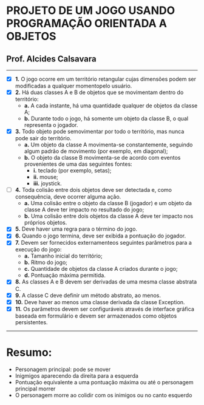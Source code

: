 # PROJETO DE UM JOGO USANDO PROGRAMAÇÃO ORIENTADA A OBJETOS

## Prof. Alcides Calsavara
---
- [X] **1.** O jogo ocorre em um território retangular cujas dimensões podem ser modificadas a qualquer momentopelo usuário.
- [X] **2.** Há duas classes A e B de objetos que se movimentam dentro do território:
    - **a.** A cada instante, há uma quantidade qualquer de objetos da classe A;
    - **b.** Durante todo o jogo, há somente um objeto da classe B, o qual representa o jogador.
- [X] **3.** Todo objeto pode semovimentar por todo o território, mas nunca pode sair do território.
    - **a.** Um objeto da classe A movimenta-se constantemente, seguindo algum padrão de movimento (por exemplo, em diagonal);
    - **b.** O objeto da classe B movimenta-se de acordo com eventos provenientes de uma das seguintes fontes:
        - **i.** teclado (por exemplo, setas);
		- **ii.** mouse;
		- **iii.** joystick.
- [ ] **4.** Toda colisão entre dois objetos deve ser detectada e, como consequência, deve ocorrer alguma ação.
    - **a.** Uma colisão entre o objeto da classe B (jogador) e um objeto da classe A deve ter impacto no resultado do jogo;
    - **b.** Uma colisão entre dois objetos da classe A deve ter impacto nos próprios objetos.
- [X] **5.** Deve haver uma regra para o término do jogo.
- [X] **6.** Quando o jogo termina, deve ser exibida a pontuação do jogador.
- [X] **7.** Devem ser fornecidos externamenteos seguintes parâmetros para a execução do jogo:
    - **a.** Tamanho inicial do território;
    - **b.** Ritmo do jogo;
    - **c.** Quantidade de objetos da classe A criados durante o jogo;
    - **d.** Pontuação máxima permitida.
- [X] **8.** As classes A e B devem ser derivadas de uma mesma classe abstrata C.
- [X] **9.** A classe C deve definir um método abstrato, ao menos.
- [X] **10.** Deve haver ao menos uma classe derivada da classe Exception.
- [X] **11.** Os parâmetros devem ser configuráveis através de interface gráfica baseada em formulário e devem ser armazenados como objetos persistentes.
---
# Resumo:
- Personagem principal: pode se mover
- Inigmigos aparecendo da direita para a esquerda
- Pontuação equivalente a uma pontuação máxima ou até o personagem principal morrer
- O personagem morre ao colidir com os inimigos ou no canto esquerdo
